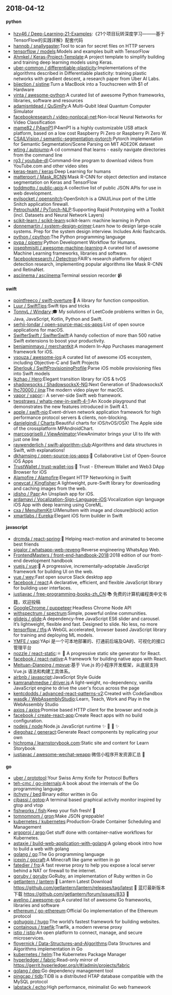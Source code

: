 ## 2018-04-12

#### python
* [hzy46 / Deep-Learning-21-Examples](https://github.com/hzy46/Deep-Learning-21-Examples):《21个项目玩转深度学习———基于TensorFlow的实践详解》配套代码
* [hannob / snallygaster](https://github.com/hannob/snallygaster):Tool to scan for secret files on HTTP servers
* [tensorflow / models](https://github.com/tensorflow/models):Models and examples built with TensorFlow
* [Ahmkel / Keras-Project-Template](https://github.com/Ahmkel/Keras-Project-Template):A project template to simplify building and training deep learning models using Keras.
* [uber-common / differentiable-plasticity](https://github.com/uber-common/differentiable-plasticity):Implementations of the algorithms described in Differentiable plasticity: training plastic networks with gradient descent, a research paper from Uber AI Labs.
* [bijection / sistine](https://github.com/bijection/sistine):Turn a MacBook into a Touchscreen with $1 of Hardware
* [vinta / awesome-python](https://github.com/vinta/awesome-python):A curated list of awesome Python frameworks, libraries, software and resources
* [adamisntdead / QuSimPy](https://github.com/adamisntdead/QuSimPy):A Multi-Qubit Ideal Quantum Computer Simulator
* [facebookresearch / video-nonlocal-net](https://github.com/facebookresearch/video-nonlocal-net):Non-local Neural Networks for Video Classification
* [mame82 / P4wnP1](https://github.com/mame82/P4wnP1):P4wnP1 is a highly customizable USB attack platform, based on a low cost Raspberry Pi Zero or Raspberry Pi Zero W.
* [CSAILVision / semantic-segmentation-pytorch](https://github.com/CSAILVision/semantic-segmentation-pytorch):Pytorch implementation for Semantic Segmentation/Scene Parsing on MIT ADE20K dataset
* [wting / autojump](https://github.com/wting/autojump):A cd command that learns - easily navigate directories from the command line
* [rg3 / youtube-dl](https://github.com/rg3/youtube-dl):Command-line program to download videos from YouTube.com and other video sites
* [keras-team / keras](https://github.com/keras-team/keras):Deep Learning for humans
* [matterport / Mask_RCNN](https://github.com/matterport/Mask_RCNN):Mask R-CNN for object detection and instance segmentation on Keras and TensorFlow
* [toddmotto / public-apis](https://github.com/toddmotto/public-apis):A collective list of public JSON APIs for use in web development.
* [evilsocket / opensnitch](https://github.com/evilsocket/opensnitch):OpenSnitch is a GNU/Linux port of the Little Snitch application firewall.
* [PetrochukM / PyTorch-NLP](https://github.com/PetrochukM/PyTorch-NLP):Supporting Rapid Prototyping with a Toolkit (incl. Datasets and Neural Network Layers)
* [scikit-learn / scikit-learn](https://github.com/scikit-learn/scikit-learn):scikit-learn: machine learning in Python
* [donnemartin / system-design-primer](https://github.com/donnemartin/system-design-primer):Learn how to design large-scale systems. Prep for the system design interview. Includes Anki flashcards.
* [python / cpython](https://github.com/python/cpython):The Python programming language
* [pypa / pipenv](https://github.com/pypa/pipenv):Python Development Workflow for Humans.
* [josephmisiti / awesome-machine-learning](https://github.com/josephmisiti/awesome-machine-learning):A curated list of awesome Machine Learning frameworks, libraries and software.
* [facebookresearch / Detectron](https://github.com/facebookresearch/Detectron):FAIR's research platform for object detection research, implementing popular algorithms like Mask R-CNN and RetinaNet.
* [asciinema / asciinema](https://github.com/asciinema/asciinema):Terminal session recorder
📹

#### swift
* [pointfreeco / swift-overture](https://github.com/pointfreeco/swift-overture):🎼
A library for function composition.
* [Luur / SwiftTips](https://github.com/Luur/SwiftTips):Swift tips and tricks
* [TonnyL / Windary](https://github.com/TonnyL/Windary):🎓
My solutions of LeetCode problems written in Go, Java, JavaScript, Kotlin, Python and Swift.
* [serhii-londar / open-source-mac-os-apps](https://github.com/serhii-londar/open-source-mac-os-apps):List of open source applications for macOS.
* [SwifterSwift / SwifterSwift](https://github.com/SwifterSwift/SwifterSwift):A handy collection of more than 500 native Swift extensions to boost your productivity.
* [benjaminmayo / merchantkit](https://github.com/benjaminmayo/merchantkit):A modern In-App Purchases management framework for iOS.
* [vsouza / awesome-ios](https://github.com/vsouza/awesome-ios):A curated list of awesome iOS ecosystem, including Objective-C and Swift Projects
* [Sherlouk / SwiftProvisioningProfile](https://github.com/Sherlouk/SwiftProvisioningProfile):Parse iOS mobile provisioning files into Swift models
* [lkzhao / Hero](https://github.com/lkzhao/Hero):Elegant transition library for iOS & tvOS
* [shadowsocks / ShadowsocksX-NG](https://github.com/shadowsocks/ShadowsocksX-NG):Next Generation of ShadowsocksX
* [lhc70000 / iina](https://github.com/lhc70000/iina):The modern video player for macOS.
* [vapor / vapor](https://github.com/vapor/vapor):💧
A server-side Swift web framework.
* [twostraws / whats-new-in-swift-4-1](https://github.com/twostraws/whats-new-in-swift-4-1):An Xcode playground that demonstrates the new features introduced in Swift 4.1.
* [apple / swift-nio](https://github.com/apple/swift-nio):Event-driven network application framework for high performance protocol servers & clients, non-blocking.
* [danielgindi / Charts](https://github.com/danielgindi/Charts):Beautiful charts for iOS/tvOS/OSX! The Apple side of the crossplatform MPAndroidChart.
* [marcosgriselli / ViewAnimator](https://github.com/marcosgriselli/ViewAnimator):ViewAnimator brings your UI to life with just one line
* [raywenderlich / swift-algorithm-club](https://github.com/raywenderlich/swift-algorithm-club):Algorithms and data structures in Swift, with explanations!
* [dkhamsing / open-source-ios-apps](https://github.com/dkhamsing/open-source-ios-apps):📱
Collaborative List of Open-Source iOS Apps
* [TrustWallet / trust-wallet-ios](https://github.com/TrustWallet/trust-wallet-ios):📱
Trust - Ethereum Wallet and Web3 DApp Browser for iOS
* [Alamofire / Alamofire](https://github.com/Alamofire/Alamofire):Elegant HTTP Networking in Swift
* [onevcat / Kingfisher](https://github.com/onevcat/Kingfisher):A lightweight, pure-Swift library for downloading and caching images from the web.
* [jdisho / Papr](https://github.com/jdisho/Papr):An Unsplash app for iOS.
* [ardamavi / Vocalization-Sign-Language-iOS](https://github.com/ardamavi/Vocalization-Sign-Language-iOS):Vocalization sign language iOS App with deep learning using CoreML.
* [cxa / MenuItemKit](https://github.com/cxa/MenuItemKit):UIMenuItem with image and closure(block) action
* [xmartlabs / Eureka](https://github.com/xmartlabs/Eureka):Elegant iOS form builder in Swift

#### javascript
* [drcmda / react-spring](https://github.com/drcmda/react-spring):🙌
Helping react-motion and animated to become best friends
* [sigalor / whatsapp-web-reveng](https://github.com/sigalor/whatsapp-web-reveng):Reverse engineering WhatsApp Web.
* [FrontendMasters / front-end-handbook-2018](https://github.com/FrontendMasters/front-end-handbook-2018):2018 edition of our front-end development handbook
* [vuejs / vue](https://github.com/vuejs/vue):🖖
A progressive, incrementally-adoptable JavaScript framework for building UI on the web.
* [yue / wey](https://github.com/yue/wey):Fast open source Slack desktop app
* [facebook / react](https://github.com/facebook/react):A declarative, efficient, and flexible JavaScript library for building user interfaces.
* [justjavac / free-programming-books-zh_CN](https://github.com/justjavac/free-programming-books-zh_CN):📚
免费的计算机编程类中文书籍，欢迎投稿
* [GoogleChrome / puppeteer](https://github.com/GoogleChrome/puppeteer):Headless Chrome Node API
* [withspectrum / spectrum](https://github.com/withspectrum/spectrum):Simple, powerful online communities.
* [glidejs / glide](https://github.com/glidejs/glide):A dependency-free JavaScript ES6 slider and carousel. It’s lightweight, flexible and fast. Designed to slide. No less, no more
* [tensorflow / tfjs](https://github.com/tensorflow/tfjs):A WebGL accelerated, browser based JavaScript library for training and deploying ML models.
* [YMFE / yapi](https://github.com/YMFE/yapi):YApi 是一个可本地部署的、打通前后端及QA的、可视化的接口管理平台
* [nozzle / react-static](https://github.com/nozzle/react-static):⚛️
🚀
A progressive static site generator for React.
* [facebook / react-native](https://github.com/facebook/react-native):A framework for building native apps with React.
* [Meituan-Dianping / mpvue](https://github.com/Meituan-Dianping/mpvue):基于 Vue.js 的小程序开发框架，从底层支持 Vue.js 语法和构建工具体系。
* [airbnb / javascript](https://github.com/airbnb/javascript):JavaScript Style Guide
* [kamranahmedse / driver.js](https://github.com/kamranahmedse/driver.js):A light-weight, no-dependency, vanilla JavaScript engine to drive the user's focus across the page
* [kentcdodds / advanced-react-patterns-v2](https://github.com/kentcdodds/advanced-react-patterns-v2):Created with CodeSandbox
* [wasdk / WebAssemblyStudio](https://github.com/wasdk/WebAssemblyStudio):Learn, Teach, Work and Play in the WebAssembly Studio
* [axios / axios](https://github.com/axios/axios):Promise based HTTP client for the browser and node.js
* [facebook / create-react-app](https://github.com/facebook/create-react-app):Create React apps with no build configuration.
* [nodejs / node](https://github.com/nodejs/node):Node.js JavaScript runtime
✨
🐢
🚀
✨
* [diegohaz / generact](https://github.com/diegohaz/generact):Generate React components by replicating your own
* [hichroma / learnstorybook.com](https://github.com/hichroma/learnstorybook.com):Static site and content for Learn Storybook
* [justjavac / awesome-wechat-weapp](https://github.com/justjavac/awesome-wechat-weapp):微信小程序开发资源汇总
💯

#### go
* [uber / prototool](https://github.com/uber/prototool):Your Swiss Army Knife for Protocol Buffers
* [teh-cmc / go-internals](https://github.com/teh-cmc/go-internals):A book about the internals of the Go programming language.
* [itchyny / bed](https://github.com/itchyny/bed):Binary editor written in Go
* [cjbassi / gotop](https://github.com/cjbassi/gotop):A terminal based graphical activity monitor inspired by gtop and vtop
* [fishworks / fish](https://github.com/fishworks/fish):Keep your fish fresh!
🐠
* [tomnomnom / gron](https://github.com/tomnomnom/gron):Make JSON greppable!
* [kubernetes / kubernetes](https://github.com/kubernetes/kubernetes):Production-Grade Container Scheduling and Management
* [argoproj / argo](https://github.com/argoproj/argo):Get stuff done with container-native workflows for Kubernetes.
* [astaxie / build-web-application-with-golang](https://github.com/astaxie/build-web-application-with-golang):A golang ebook intro how to build a web with golang
* [golang / go](https://github.com/golang/go):The Go programming language
* [icexin / gocraft](https://github.com/icexin/gocraft):A Minecraft like game written in go
* [fatedier / frp](https://github.com/fatedier/frp):A fast reverse proxy to help you expose a local server behind a NAT or firewall to the internet.
* [goruby / goruby](https://github.com/goruby/goruby):GoRuby, an implementation of Ruby written in Go
* [getlantern / lantern](https://github.com/getlantern/lantern):🔴
Lantern Latest Download https://github.com/getlantern/lantern/releases/tag/latest
🔴
蓝灯最新版本下载 https://github.com/getlantern/forum/issues/833
🔴
* [avelino / awesome-go](https://github.com/avelino/awesome-go):A curated list of awesome Go frameworks, libraries and software
* [ethereum / go-ethereum](https://github.com/ethereum/go-ethereum):Official Go implementation of the Ethereum protocol
* [gohugoio / hugo](https://github.com/gohugoio/hugo):The world’s fastest framework for building websites.
* [containous / traefik](https://github.com/containous/traefik):Træfik, a modern reverse proxy
* [istio / istio](https://github.com/istio/istio):An open platform to connect, manage, and secure microservices.
* [floyernick / Data-Structures-and-Algorithms](https://github.com/floyernick/Data-Structures-and-Algorithms):Data Structures and Algorithms implementation in Go
* [kubernetes / helm](https://github.com/kubernetes/helm):The Kubernetes Package Manager
* [hyperledger / fabric](https://github.com/hyperledger/fabric):Read-only mirror of https://gerrit.hyperledger.org/r/#/admin/projects/fabric
* [golang / dep](https://github.com/golang/dep):Go dependency management tool
* [pingcap / tidb](https://github.com/pingcap/tidb):TiDB is a distributed HTAP database compatible with the MySQL protocol
* [labstack / echo](https://github.com/labstack/echo):High performance, minimalist Go web framework
